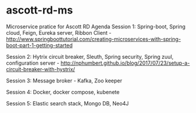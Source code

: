# ascott-rd-ms
Microservice pratice for Ascott RD
Agenda
Session 1: Spring-boot, Spring cloud, Feign, Eureka server, Ribbon Client
	- http://www.springboottutorial.com/creating-microservices-with-spring-boot-part-1-getting-started
	
Session 2: Hytrix circuit breaker, Sleuth, Spring security, Spring zuul, configuration server
	- http://nphumbert.github.io/blog/2017/07/23/setup-a-circuit-breaker-with-hystrix/
	

Session 3: Message broker - Kafka, Zoo keeper

Session 4: Docker, docker compose, kubenete

Session 5: Elastic search stack, Mongo DB, Neo4J
